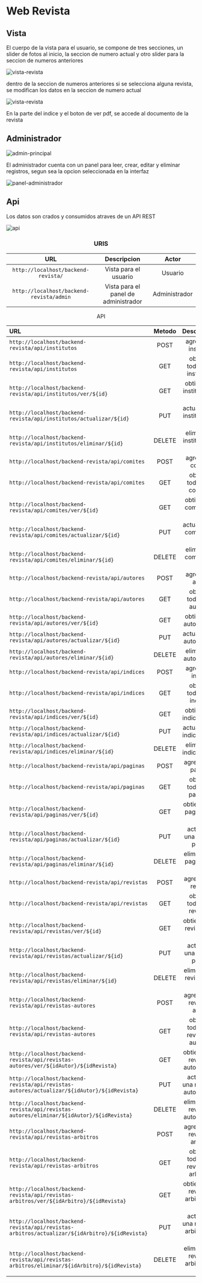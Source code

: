 # Web Revista

## Vista

El cuerpo de la vista para el usuario, se compone de tres secciones, un slider de fotos al inicio, la seccion de numero actual y otro slider para la seccion de numeros anteriores

![vista-revista](https://i.ibb.co/26wCs5S/revista-1.png)

dentro de la seccion de numeros anteriores si se selecciona alguna revista, se modifican los datos en la seccion de numero actual

![vista-revista](https://i.ibb.co/P1NhJsH/revista-2.png)

En la parte del indice y el boton de ver pdf, se accede al documento de la revista

## Administrador

![admin-principal](https://i.ibb.co/P9Y63xz/admin-principal-min.png)

El administrador cuenta con un panel para leer, crear, editar y eliminar registros, segun sea la opcion seleccionada en la interfaz 

![panel-administrador](https://i.ibb.co/dJG63sK/admin-panel-min.png)

## Api

Los datos son crados y consumidos atraves de un API REST

![api](https://i.ibb.co/wwGjm6D/api-min.png)
<center>

### URIS

URL | Descripcion | Actor
:----: | :----: | :----:
```http://localhost/backend-revista/``` | Vista para el usuario | Usuario
```http://localhost/backend-revista/admin``` | Vista para el panel de administrador | Administrador

API

URL | Metodo | Descripcion 
:---- | :----: | :----:
```http://localhost/backend-revista/api/institutos``` | POST | agrega un instituto
```http://localhost/backend-revista/api/institutos``` | GET | obtiene todos los institutos
```http://localhost/backend-revista/api/institutos/ver/${id}``` | GET | obtiene un instituto por id
```http://localhost/backend-revista/api/institutos/actualizar/${id}``` | PUT | actualiza un instituto por id
```http://localhost/backend-revista/api/institutos/eliminar/${id}``` | DELETE | elimina un instituto por id
```http://localhost/backend-revista/api/comites``` | POST | agrega un comite
```http://localhost/backend-revista/api/comites``` | GET | obtiene todos los comites
```http://localhost/backend-revista/api/comites/ver/${id}``` | GET | obtiene un comite por id
```http://localhost/backend-revista/api/comites/actualizar/${id}``` | PUT | actualiza un comite por id
```http://localhost/backend-revista/api/comites/eliminar/${id}``` | DELETE | elimina un comite por id
```http://localhost/backend-revista/api/autores``` | POST | agrega un autor
```http://localhost/backend-revista/api/autores``` | GET | obtiene todos los autores
```http://localhost/backend-revista/api/autores/ver/${id}``` | GET | obtiene un autor por id
```http://localhost/backend-revista/api/autores/actualizar/${id}``` | PUT | actualiza un autor por id
```http://localhost/backend-revista/api/autores/eliminar/${id}``` | DELETE | elimina un autor por id
```http://localhost/backend-revista/api/indices``` | POST | agrega un indice
```http://localhost/backend-revista/api/indices``` | GET | obtiene todos los indices
```http://localhost/backend-revista/api/indices/ver/${id}``` | GET | obtiene un indice por id
```http://localhost/backend-revista/api/indices/actualizar/${id}``` | PUT | actualiza un indice por id
```http://localhost/backend-revista/api/indices/eliminar/${id}``` | DELETE | elimina un indice por id
```http://localhost/backend-revista/api/paginas``` | POST | agrega una pagina
```http://localhost/backend-revista/api/paginas``` | GET | obtiene todos las paginas
```http://localhost/backend-revista/api/paginas/ver/${id}``` | GET | obtiene una pagina por id
```http://localhost/backend-revista/api/paginas/actualizar/${id}``` | PUT | actualiza una pagina por id
```http://localhost/backend-revista/api/paginas/eliminar/${id}``` | DELETE | elimina una pagina por id
```http://localhost/backend-revista/api/revistas``` | POST | agrega una revista
```http://localhost/backend-revista/api/revistas``` | GET | obtiene todos las revistas
```http://localhost/backend-revista/api/revistas/ver/${id}``` | GET | obtiene una revista por id
```http://localhost/backend-revista/api/revistas/actualizar/${id}``` | PUT | actualiza una revista por id
```http://localhost/backend-revista/api/revistas/eliminar/${id}``` | DELETE | elimina una revista por id
```http://localhost/backend-revista/api/revistas-autores``` | POST | agrega una revista-autor
```http://localhost/backend-revista/api/revistas-autores``` | GET | obtiene todas las revistas-autores
```http://localhost/backend-revista/api/revistas-autores/ver/${idAutor}/${idRevista}``` | GET | obtiene una revista-autor por id
```http://localhost/backend-revista/api/revistas-autores/actualizar/${idAutor}/${idRevista}``` | PUT | actualiza una revista-autor por id
```http://localhost/backend-revista/api/revistas-autores/eliminar/${idAutor}/${idRevista}``` | DELETE | elimina una revista-autor por id
```http://localhost/backend-revista/api/revistas-arbitros``` | POST | agrega una revista-arbitro
```http://localhost/backend-revista/api/revistas-arbitros``` | GET | obtiene todas las revistas-arbitros
```http://localhost/backend-revista/api/revistas-arbitros/ver/${idArbitro}/${idRevista}``` | GET | obtiene una revista-arbitro por id
```http://localhost/backend-revista/api/revistas-arbitros/actualizar/${idArbitro}/${idRevista}``` | PUT | actualiza una revista-arbitro por id
```http://localhost/backend-revista/api/revistas-arbitros/eliminar/${idArbitro}/${idRevista}``` | DELETE | elimina una revista-arbitro por id
</center>